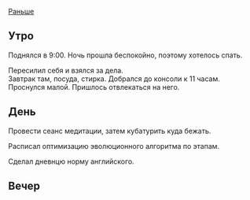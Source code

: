 [Раньше](2020.03.23.md)
## Утро
Поднялся в 9:00. Ночь прошла беспокойно, поэтому хотелось спать.

Пересилил себя и взялся за дела.  
Завтрак там, посуда, стирка. Добрался до консоли к 11 часам. Проснулся малой. Пришлось отвлекаться на него.
## День
Провести сеанс медитации, затем кубатурить куда бежать.

Расписал оптимизацию эволюционного алгоритма по этапам.

Сделал дневнцю норму английского.
## Вечер
